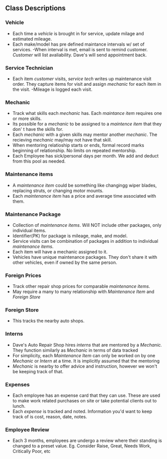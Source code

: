 ## Class Descriptions

### Vehicle
- Each time a *vehicle* is brought in for service, update milage and estimated mileage.
- Each make/model has pre defined maintance intervals w/ set of services.
    -When interval is met, email is sent to remind customer. *Customer* will list avaliability. Dave's will send appointment back.

### Service Technician
- Each item *customer* visits, *service tech* writes up maintenance visit order. They capture items for visit and assign *mechanic* for each item in the visit.
    -Mileage is logged each visit.

### Mechanic
- Track what skills each *mechanic* has. Each *maintance item* requires one or more skills.
- Its possible for a *mechanic* to be assigned to a *maintence item* that they don' t have the skills for.
- Each *mechanic* with a given skills may mentor another *mechanic*. The recieving *mechanic* may/may not have that skill.
- When mentoring relatioship starts or ends, formal record marks beginning of relationship. No limits on repeated mentorship.
- Each Employee has sick/personal days per month. We add and deduct from this pool as needed.

### Maintenance items
- A *maintenance item* could be something like changingg wiper blades, replacing struts, or changing motor mounts. 
- Each *maintenance item* has a price and average time associated with them.

### Maintenance Package
- Collection of *maintenance items*. Will NOT include other packages, only individual items.
- Identifier(PK) for package is mileage, make, and model.
- Service visits can be combination of packages in addition to individual *maintenance items*.
- Each item will have a mechanic assigned to it.
- Vehicles have unique maintenance packages. They don't share it with other vehicles, even if owned by the same person. 

### Foreign Prices
- Track other repair shop prices for comparable *maintenance items*.
- May require a many to many relationship with *Maintenance Item* and *Foreign Store*

### Foreign Store
- This tracks the nearby auto shops.

### Interns
- Dave's Auto Repair Shop hires *interns* that are mentored by a *Mechanic.* They function similarly as *Mechanic* in terms of data tracked
- For simplicity, each *Maintenance Item* can only be worked on by one *Mechanic* or *Intern* at a time. It is implicitly assumed that the mentoring
- *Mechanic* is nearby to offer advice and instruction, however we won't be keeping track of that.

### Expenses
- Each employee has an expense card that they can use. These are used to make work related purchases on site or take potential clients out to lunch.
- Each *expense* is tracked and noted. Information you'd want to keep track of is cost, reason, date, notes.

### Employee Review
- Each 3 months, employees are undergo a review where their standing is changed to a preset value. Eg. Consider Raise, Great, Needs Work, Critically Poor, etc
